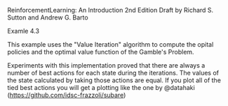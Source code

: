 ReinforcementLearning: An Introduction 2nd Edition Draft
by Richard S. Sutton and Andrew G. Barto

Examle 4.3

This example uses the "Value Iteration" algorithm to compute the opital policies and the optimal value function of the Gamble's Problem.

Experiments with this implementation proved that there are always a number of best actions for each state during the iterations. The values of the state calculated by taking those actions are equal. If you plot all of the tied best actions you will get a plotting like the one by @datahaki (https://github.com/idsc-frazzoli/subare)
